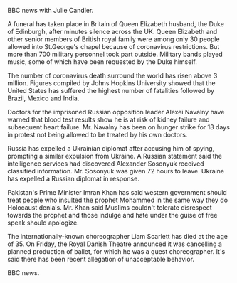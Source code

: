 BBC news with Julie Candler.

A funeral has taken place in Britain of Queen Elizabeth husband, the Duke of Edinburgh, after minutes silence across the UK. Queen Elizabeth and other senior members of British royal family were among only 30 people allowed into St.George's chapel because of coronavirus restrictions. But more than 700 military personnel took part outside. Military bands played music, some of which have been requested by the Duke himself.

The number of coronavirus death surround the world has risen above 3 million. Figures compiled by Johns Hopkins University showed that the United States has suffered the highest number of fatalities followed by Brazil, Mexico and India.

Doctors for the imprisoned Russian opposition leader Alexei Navalny have warned that blood test results show he is at risk of kidney failure and subsequent heart failure. Mr. Navalny has been on hunger strike for 18 days in protest not being allowed to be treated by his own doctors.

Russia has expelled a Ukrainian diplomat after accusing him of spying, prompting a similar expulsion from Ukraine. A Russian statement said the intelligence services had discovered Alexander Sosonyuk received classified information. Mr. Sosonyuk was given 72 hours to leave. Ukraine has expelled a Russian diplomat in response.  

Pakistan's Prime Minister Imran Khan has said western government should treat people who insulted the prophet Mohammed in the same way they do Holocaust denials. Mr. Khan said Muslims couldn't tolerate disrespect towards the prophet and those indulge and hate under the guise of free speak should apologize.

The internationally-known choreographer Liam Scarlett has died at the age of 35. On Friday, the Royal Danish Theatre announced it was cancelling a planned production of ballet, for which he was a guest choreographer. It's said there has been recent allegation of unacceptable behavior.

BBC news.
